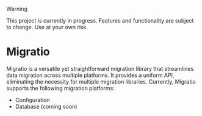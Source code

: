 > [!WARNING]
> This project is currently in progress. Features and functionality are subject to change. Use at your own risk.

# Migratio

Migratio is a versatile yet straightforward migration library that streamlines data migration across multiple platforms. It provides a uniform API, eliminating the necessity for multiple migration libraries. Currently, Migratio supports the following migration platforms:
- Configuration
- Database (coming soon)
